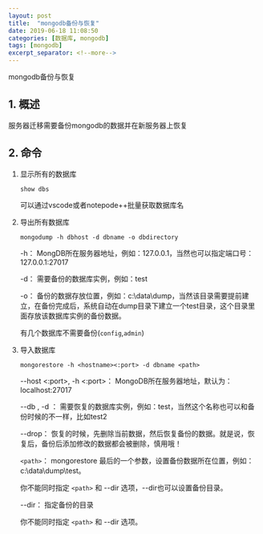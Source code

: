 ```yaml
---
layout: post
title:  "mongodb备份与恢复"
date: 2019-06-18 11:08:50
categories: [数据库, mongodb]
tags: [mongodb]
excerpt_separator: <!--more-->
---
```

mongodb备份与恢复
<!--more-->

## 1. 概述

服务器迁移需要备份mongodb的数据并在新服务器上恢复

## 2. 命令

1. 显示所有的数据库
    ```shell
    show dbs
    ```

    可以通过vscode或者notepode++批量获取数据库名

2. 导出所有数据库

    ```shell
    mongodump -h dbhost -d dbname -o dbdirectory
    ```
    -h：
    MongDB所在服务器地址，例如：127.0.0.1，当然也可以指定端口号：127.0.0.1:27017

    -d：
    需要备份的数据库实例，例如：test

    -o：
    备份的数据存放位置，例如：c:\data\dump，当然该目录需要提前建立，在备份完成后，系统自动在dump目录下建立一个test目录，这个目录里面存放该数据库实例的备份数据。

    有几个数据库不需要备份(`config`,`admin`)

3. 导入数据库

    ```shell
    mongorestore -h <hostname><:port> -d dbname <path>
    ```

    --host <:port>, -h <:port>：
    MongoDB所在服务器地址，默认为： localhost:27017

    --db , -d ：
    需要恢复的数据库实例，例如：test，当然这个名称也可以和备份时候的不一样，比如test2

    --drop：
    恢复的时候，先删除当前数据，然后恢复备份的数据。就是说，恢复后，备份后添加修改的数据都会被删除，慎用哦！

    `<path>`：
    mongorestore 最后的一个参数，设置备份数据所在位置，例如：c:\data\dump\test。

    你不能同时指定 `<path>` 和 --dir 选项，--dir也可以设置备份目录。

    --dir：
    指定备份的目录

    你不能同时指定 `<path>` 和 --dir 选项。


